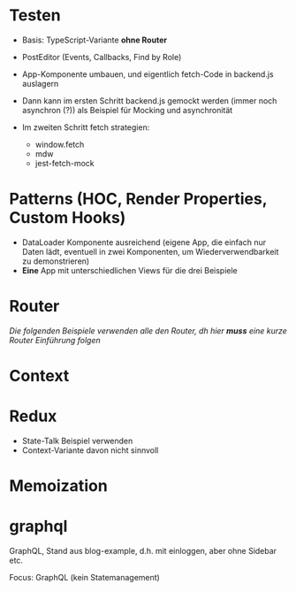 # Testen

- Basis: TypeScript-Variante **ohne Router**
- PostEditor (Events, Callbacks, Find by Role)
- App-Komponente umbauen, und eigentlich fetch-Code in backend.js auslagern
- Dann kann im ersten Schritt backend.js gemockt werden (immer noch asynchron (?)) als Beispiel für Mocking und asynchronität
- Im zweiten Schritt fetch strategien:

  - window.fetch
  - mdw
  - jest-fetch-mock

# Patterns (HOC, Render Properties, Custom Hooks)

- DataLoader Komponente ausreichend (eigene App, die einfach nur Daten lädt, eventuell in zwei Komponenten, um Wiederverwendbarkeit zu demonstrieren)
- **Eine** App mit unterschiedlichen Views für die drei Beispiele

# Router

_Die folgenden Beispiele verwenden alle den Router, dh hier **muss** eine kurze Router Einführung folgen_

# Context

# Redux

- State-Talk Beispiel verwenden
- Context-Variante davon nicht sinnvoll

# Memoization

# graphql

GraphQL, Stand aus blog-example, d.h. mit einloggen, aber ohne Sidebar etc.

Focus: GraphQL (kein Statemanagement)
